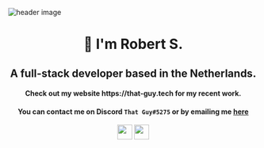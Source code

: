 ![header image](https://i.imgur.com/qWncCzY.png)

<h1 align="center" style="font-weight: bold;">👋 I'm Robert S.</h1>
<h2 align="center">A full-stack developer based in the Netherlands.</h2>
<h4 align="center">Check out my website https://that-guy.tech for my recent work.</h4>
<h4 align="center">You can contact me on Discord <code>That Guy#5275</code> or by emailing me <a href="mailto:robert.stokreef@planet.nl">here</a></h4>

<p align="center">
<a href="https://twitter.com/ThatGuy5275" target="blank"><img align="center" src="https://cdn.jsdelivr.net/npm/simple-icons@3.0.1/icons/twitter.svg" height="30" width="30" /></a>
<a href="https://discord.gg/qy9SKfg" target="blank"><img align="center" src="https://cdn.jsdelivr.net/npm/simple-icons@3.0.1/icons/discord.svg" height="30" width="30" /></a>
</p>
